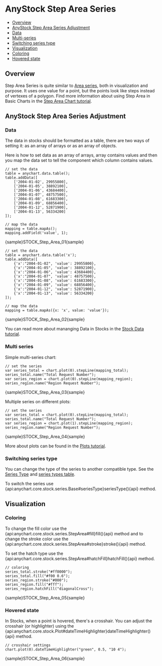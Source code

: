 # AnyStock Step Area Series

* [Overview](#overview)
* [AnyStock Step Area Series Adjustment](#anystock_step_area_series_adjustment)
 * [Data](#data)
 * [Multi-series](#multi_series)
 * [Switching series type](#switching_series_type)
* [Visualization](#visualization)
 * [Coloring](#coloring)
 * [Hovered state](#hovered_state)

## Overview

Step Area Series is quite similar to [Area series](Area), both in visualization and purpose. It uses one value for a point, but the points look like steps instead of vertexes of a polygon. Find more information about using Step Area in Basic Charts in the [Step Area Chart tutorial](../../Basic_Charts/Step_Area_Chart).

## AnyStock Step Area Series Adjustment

### Data

The data in stocks should be formatted as a table, there are two ways of setting it: as an array of arrays or as an array of objects. 

Here is how to set data as an array of arrays, array contains values and then you map the data set to tell the component which column contains values.

```
// set the data
table = anychart.data.table();
table.addData([
	['2004-01-02', 29955800],
	['2004-01-05', 38892100],
	['2004-01-06', 43684400],
	['2004-01-07', 48757500],
	['2004-01-08', 61683300],
	['2004-01-09', 68856400],
	['2004-01-12', 52871900],
	['2004-01-13', 56334200]
]);

// map the data
mapping = table.mapAs();
mapping.addField('value', 1);

```

{sample}STOCK\_Step\_Area\_01{sample}

```
// set the data
table = anychart.data.table('x');
table.addData([
	{'x':"2004-01-02", 'value': 29955800},
	{'x':"2004-01-05", 'value': 38892100},
	{'x':"2004-01-06", 'value': 43684400},
	{'x':"2004-01-07", 'value': 48757500},
	{'x':"2004-01-08", 'value': 61683300},
	{'x':"2004-01-09", 'value': 68856400},
	{'x':"2004-01-12", 'value': 52871900},
	{'x':"2004-01-13", 'value': 56334200}
]);

// map the data
mapping = table.mapAs({x: 'x', value: 'value'});
```

{sample}STOCK\_Step\_Area\_02{sample}

You can read more about mananging Data in Stocks in the [Stock Data tutorial](../Data).

### Multi series

Simple multi-series chart:

```
// set the series
var series_total = chart.plot(0).stepLine(mapping_total);
series_total.name("Total Request Number");
var series_region = chart.plot(0).stepLine(mapping_region);
series_region.name("Region Request Number");
```

{sample}STOCK\_Step\_Area\_03{sample}

Multiple series on different plots:

```  
// set the series
var series_total = chart.plot(0).stepLine(mapping_total);
series_total.name("Total Request Number");
var series_region = chart.plot(1).stepLine(mapping_region);
series_region.name("Region Request Number");
```

{sample}STOCK\_Step\_Area\_04{sample}

More about plots can be found in the [Plots tutorial](../Chart_Plots).

### Switching series type

You can change the type of the series to another compatible type. See the [Series Type](Series_Type) and [series types table](Supported_Series#list_of_supported_series).

To switch the series use {api:anychart.core.stock.series.Base#seriesType}seriesType(){api} method.

## Visualization

### Coloring

To change the fill color use the {api:anychart.core.stock.series.StepArea#fill}fill(){api} method and to change the stroke color use the {api:anychart.core.stock.series.StepArea#stroke}stroke(){api} method.

To set the hatch type use the {api:anychart.core.stock.series.StepArea#hatchFill}hatchFill(){api} method.

```
// coloring
series_total.stroke("#ff0000");
series_total.fill("#f00 0.6");
series_region.stroke("#000");
series_region.fill("#fff");
series_region.hatchFill("diagonalCross");

```
{sample}STOCK\_Step\_Area\_05{sample}

### Hovered state

In Stocks, when a point is hovered, there's a crosshair. You can adjust the crosshair (or highlighter) using the {api:anychart.core.stock.Plot#dateTimeHighlighter}dateTimeHighlighter(){api} method. 

```
// crosshair settings
chart.plot(0).dateTimeHighlighter("green", 0.5, "10 4");
```

{sample}STOCK\_Step\_Area\_06{sample}